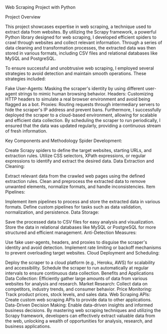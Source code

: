 Web Scraping Project with Python

Project Overview

This project showcases expertise in web scraping, a technique used to extract data from websites. By utilizing the Scrapy framework, a powerful Python library designed for web scraping, I developed efficient spiders to crawl through websites and collect relevant information. Through a series of data cleaning and transformation processes, the extracted data was then stored in various formats, including CSV files and relational databases like MySQL and PostgreSQL.

To ensure successful and unobtrusive web scraping, I employed several strategies to avoid detection and maintain smooth operations. These strategies included:

Fake User-Agents: Masking the scraper's identity by using different user-agent strings to mimic human browsing behavior.
Headers: Customizing HTTP headers to simulate a real browser environment and avoid being flagged as a bot.
Proxies: Routing requests through intermediary servers to hide the scraper's IP address and prevent bans.
Furthermore, I successfully deployed the scraper to a cloud-based environment, allowing for scalable and efficient data collection. By scheduling the scraper to run periodically, I ensured that the data was updated regularly, providing a continuous stream of fresh information.

Key Components and Methodology
Spider Development:

Create Scrapy spiders to define the target websites, starting URLs, and extraction rules.
Utilize CSS selectors, XPath expressions, or regular expressions to identify and extract the desired data.
Data Extraction and Cleaning:

Extract relevant data from the crawled web pages using the defined extraction rules.
Clean and preprocess the extracted data to remove unwanted elements, normalize formats, and handle inconsistencies.
Item Pipelines:

Implement item pipelines to process and store the extracted data in various formats.
Define custom pipelines for tasks such as data validation, normalization, and persistence.
Data Storage:

Save the processed data to CSV files for easy analysis and visualization.
Store the data in relational databases like MySQL or PostgreSQL for more structured and efficient management.
Anti-Detection Measures:

Use fake user-agents, headers, and proxies to disguise the scraper's identity and avoid detection.
Implement rate limiting or backoff mechanisms to prevent overloading target websites.
Cloud Deployment and Scheduling:

Deploy the scraper to a cloud platform (e.g., Heroku, AWS) for scalability and accessibility.
Schedule the scraper to run automatically at regular intervals to ensure continuous data collection.
Benefits and Applications
Data Collection: Efficiently gather large amounts of data from various websites for analysis and research.
Market Research: Collect data on competitors, industry trends, and consumer behavior.
Price Monitoring: Track product prices, stock levels, and sales data.
Web Scraping APIs: Create custom web scraping APIs to provide data to other applications.
Data-Driven Decision Making: Enable data-driven insights and informed business decisions.
By mastering web scraping techniques and utilizing the Scrapy framework, developers can effectively extract valuable data from the web, unlocking a wealth of opportunities for analysis, research, and business applications.
